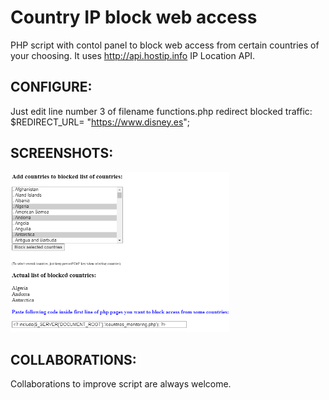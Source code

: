 # Country IP block web access

PHP script with contol panel to block web access from certain countries of your choosing. It uses http://api.hostip.info IP Location API.

## CONFIGURE:

Just edit line number 3 of filename functions.php  redirect blocked traffic: $REDIRECT_URL= "https://www.disney.es";

## SCREENSHOTS:

<img src=screenshots/01.png width=350>

## COLLABORATIONS:

Collaborations to improve script are always welcome.

